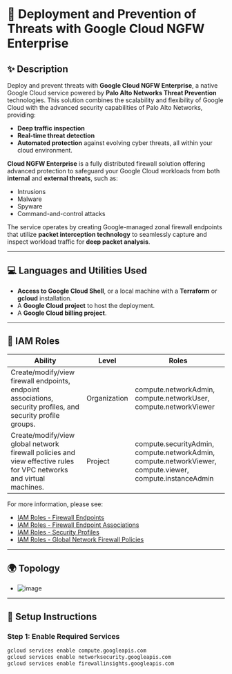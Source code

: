 # 🚀 Deployment and Prevention of Threats with Google Cloud NGFW Enterprise

## ✨ Description

Deploy and prevent threats with **Google Cloud NGFW Enterprise**, a native Google Cloud service powered by **Palo Alto Networks Threat Prevention** technologies. This solution combines the scalability and flexibility of Google Cloud with the advanced security capabilities of Palo Alto Networks, providing:
- **Deep traffic inspection**
- **Real-time threat detection**
- **Automated protection** against evolving cyber threats, all within your cloud environment.

**Cloud NGFW Enterprise** is a fully distributed firewall solution offering advanced protection to safeguard your Google Cloud workloads from both **internal** and **external threats**, such as:
- Intrusions
- Malware
- Spyware
- Command-and-control attacks

The service operates by creating Google-managed zonal firewall endpoints that utilize **packet interception technology** to seamlessly capture and inspect workload traffic for **deep packet analysis**.

---

## 💻 Languages and Utilities Used

- **Access to Google Cloud Shell**, or a local machine with a **Terraform** or **gcloud** installation.
- A **Google Cloud project** to host the deployment.
- A **Google Cloud billing project**.

---

## 🔐 IAM Roles

| **Ability** | **Level** | **Roles** |
| --- | --- | --- |
| Create/modify/view firewall endpoints, endpoint associations, security profiles, and security profile groups. | Organization | compute.networkAdmin, compute.networkUser, compute.networkViewer |
| Create/modify/view global network firewall policies and view effective rules for VPC networks and virtual machines. | Project | compute.securityAdmin, compute.networkAdmin, compute.networkViewer, compute.viewer, compute.instanceAdmin |

For more information, please see:
- [IAM Roles - Firewall Endpoints](#)
- [IAM Roles - Firewall Endpoint Associations](#)
- [IAM Roles - Security Profiles](#)
- [IAM Roles - Global Network Firewall Policies](#)

---

## 🌍 Topology

 
*  ![image](https://github.com/user-attachments/assets/8f76f78a-e4e7-4cd5-8b1f-71a6856923e4)

---

## 🔧 Setup Instructions

### Step 1: Enable Required Services

```bash
gcloud services enable compute.googleapis.com
gcloud services enable networksecurity.googleapis.com
gcloud services enable firewallinsights.googleapis.com
